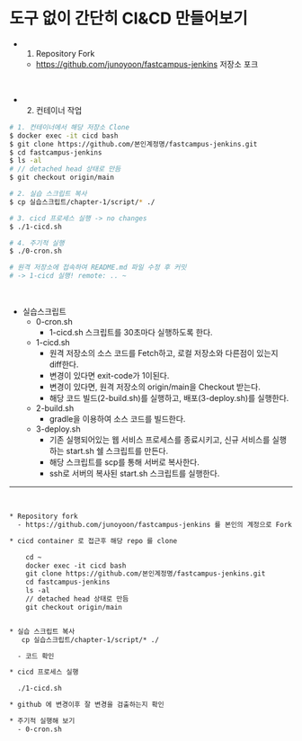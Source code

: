 # 도구 없이 간단히 CI&CD 만들어보기

 - 1. Repository Fork
    - https://github.com/junoyoon/fastcampus-jenkins 저장소 포크

<br/>

 - 2. 컨테이너 작업
```Bash
# 1. 컨테이너에서 해당 저장소 Clone
$ docker exec -it cicd bash
$ git clone https://github.com/본인계정명/fastcampus-jenkins.git
$ cd fastcampus-jenkins
$ ls -al
# // detached head 상태로 만듬
$ git checkout origin/main

# 2. 실습 스크립트 복사
$ cp 실습스크립트/chapter-1/script/* ./

# 3. cicd 프로세스 실행 -> no changes
$ ./1-cicd.sh

# 4. 주기적 실행
$ ./0-cron.sh

# 원격 저장소에 접속하여 README.md 파일 수정 후 커밋
# -> 1-cicd 실행! remote: .. ~
```

<br/>

 - 실습스크립트
    - 0-cron.sh
        - 1-cicd.sh 스크립트를 30초마다 실행하도록 한다.
    - 1-cicd.sh
        - 원격 저장소의 소스 코드를 Fetch하고, 로컬 저장소와 다른점이 있는지 diff한다.
        - 변경이 있다면 exit-code가 1이된다.
        - 변경이 있다면, 원격 저장소의 origin/main을 Checkout 받는다.
        - 해당 코드 빌드(2-build.sh)를 실행하고, 배포(3-deploy.sh)를 실행한다.
    - 2-build.sh
        - gradle을 이용하여 소스 코드를 빌드한다.
    - 3-deploy.sh
        - 기존 실행되어있는 웹 서비스 프로세스를 종료시키고, 신규 서비스를 실행하는 start.sh 쉘 스크립트를 만든다.
        - 해당 스크립트를 scp를 통해 서버로 복사한다.
        - ssh로 서버의 복사된 start.sh 스크립트를 실행한다.

---

<br/>

```txt
* Repository fork
  - https://github.com/junoyoon/fastcampus-jenkins 를 본인의 계정으로 Fork

* cicd container 로 접근후 해당 repo 를 clone

    cd ~
    docker exec -it cicd bash
    git clone https://github.com/본인계정명/fastcampus-jenkins.git
    cd fastcampus-jenkins
    ls -al
    // detached head 상태로 만듬
    git checkout origin/main


* 실습 스크립트 복사
   cp 실습스크립트/chapter-1/script/* ./

  - 코드 확인

* cicd 프로세스 실행

  ./1-cicd.sh

* github 에 변경이후 잘 변경을 검출하는지 확인

* 주기적 실행해 보기
  - 0-cron.sh
```